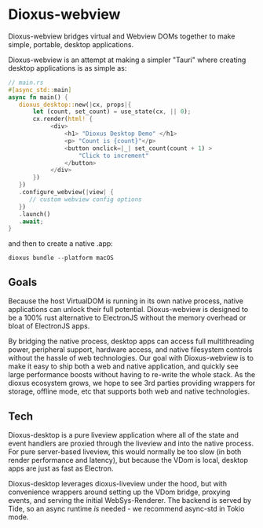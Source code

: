 # Dioxus-webview

Dioxus-webview bridges virtual and Webview DOMs together to make simple, portable, desktop applications.

Dioxus-webview is an attempt at making a simpler "Tauri" where creating desktop applications is as simple as:

```rust
// main.rs
#[async_std::main]
async fn main() {
   dioxus_desktop::new(|cx, props|{
       let (count, set_count) = use_state(cx, || 0);
       cx.render(html! {
            <div>
                <h1> "Dioxus Desktop Demo" </h1>
                <p> "Count is {count}"</p>
                <button onclick=|_| set_count(count + 1) >
                    "Click to increment"
                </button>
            </div>
       })
   })
   .configure_webview(|view| {
      // custom webview config options
   })
   .launch()
   .await;
}
```

and then to create a native .app:

```
dioxus bundle --platform macOS
```

## Goals

Because the host VirtualDOM is running in its own native process, native applications can unlock their full potential. Dioxus-webview is designed to be a 100% rust alternative to ElectronJS without the memory overhead or bloat of ElectronJS apps.

By bridging the native process, desktop apps can access full multithreading power, peripheral support, hardware access, and native filesystem controls without the hassle of web technologies. Our goal with Dioxus-webview is to make it easy to ship both a web and native application, and quickly see large performance boosts without having to re-write the whole stack. As the dioxus ecosystem grows, we hope to see 3rd parties providing wrappers for storage, offline mode, etc that supports both web and native technologies.

## Tech

Dioxus-desktop is a pure liveview application where all of the state and event handlers are proxied through the liveview and into the native process. For pure server-based liveview, this would normally be too slow (in both render performance and latency), but because the VDom is local, desktop apps are just as fast as Electron.

Dioxus-desktop leverages dioxus-liveview under the hood, but with convenience wrappers around setting up the VDom bridge, proxying events, and serving the initial WebSys-Renderer. The backend is served by Tide, so an async runtime _is_ needed - we recommend async-std in Tokio mode.
